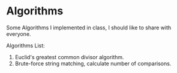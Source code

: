 # Algorithms
Some Algorithms I implemented in class, I should like to share with everyone.

Algorithms List:
1. Euclid's greatest common divisor algorithm.
2. Brute-force string matching, calculate number of comparisons.

